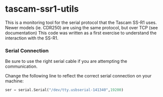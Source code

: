 # tascam-ssr1-utils

This is a monitoring tool for the serial protocol that the Tascam SS-R1 uses. Newer models (ie. CDR250) are using the same protocol, but over TCP (see documentation)
This code was written as a first exercise to understand the interaction with the SS-R1.

### Serial Connection

Be sure to use the right serial cable if you are attempting the communication.

Change the following line to reflect the correct serial connection on your machine:
```python
ser = serial.Serial("/dev/tty.usbserial-141340",19200)
```
